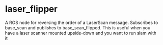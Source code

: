 laser_flipper
=============

A ROS node for reversing the order of a LaserScan message. Subscribes to base_scan and publishes to base_scan_flipped.
This is useful when you have a laser scanner mounted upside-down and you want to run slam with it
